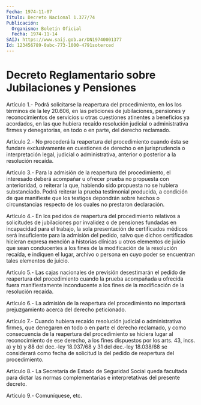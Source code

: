 ```yaml
---
Fecha: 1974-11-07
Título: Decreto Nacional 1.377/74
Publicación:
  Organismo: Boletín Oficial
  Fecha: 1974-11-14
SAIJ: https://www.saij.gob.ar/DN19740001377
Id: 123456789-0abc-773-1000-4791soterced
---
```

# Decreto Reglamentario sobre Jubilaciones y Pensiones

<a id="1"></a>
Artículo  1.-  Podrá solicitarse la reapertura del procedimiento, en los los términos de la ley 20.606, en las peticiones de jubilaciones, pensiones  y  reconocimientos  de  servicios  u  otras cuestiones atinentes  a beneficios ya acordados, en las que hubiera recaído resolución judicial  o administrativa firmes y denegatorias, en todo o en parte, del derecho reclamado.

<a id="2"></a>
Artículo  2.-  No  procederá  la reapertura del procedimiento cuando ésta  se  fundare exclusivamente  en  cuestiones  de  derecho  o  en jurisprudencia  o  interpretación  legal, judicial o administrativa, anterior o posterior a la resolución recaída.

<a id="3"></a>
Artículo 3.- Para la admisión de la reapertura del procedimiento, el interesado  deberá  acompañar  u  ofrecer  prueba  no  propuesta con anterioridad,  o  reiterar  la  que, habiendo sido propuesta  no  se hubiera  substanciado.  Podrá  reiterar    la    prueba  testimonial producida, a condición de que manifieste que los testigos  depondrán sobre  hechos  o  circunstancias respecto de los cuales no prestaron declaración.

<a id="4"></a>
Artículo   4.-  En  los  pedidos  de  reapertura  del  procedimiento relativos a solicitudes de jubilaciones por invalidez o de pensiones fundadas en  incapacidad  para  el  trabajo, la sola presentación de certificados médicos será insuficiente  para la admisión del pedido, salvo que dichos certificados hicieran expresa  mención  a historias clínicas  u  otros  elementos de juicio que sean conducentes  a  los fines de la modificación  de  la  resolución  recaída, e indiquen el lugar, archivo o persona en cuyo poder se encuentran tales elementos de juicio.

<a id="5"></a>
Artículo  5.-  Las  cajas  nacionales  de  previsión desestimarán el pedido de reapertura del procedimiento cuando la prueba acompañada u ofrecida  fuera  manifiestamente inconducente  a  los  fines  de  la modificación de la resolución recaída.

<a id="6"></a>
Artículo  6.-  La  admisión  de  la  reapertura del procedimiento no importará prejuzgamiento acerca del derecho peticionado.

<a id="7"></a>
Artículo 7.- Cuando hubiera recaído resolución judicial o administrativa  firmes,  que denegaren en todo o en parte el derecho reclamado, y como consecuencia de la reapertura del procedimiento se hiciera  lugar  al  reconocimiento  de  ese  derecho,  a  los  fines dispuestos por los arts.  43,  incs.  a)  y  b)  y  88  del dec.-ley 18.037/68 y 31 del dec.-ley 18.038/68 se considerará como  fecha  de solicitud la del pedido de reapertura del procedimiento.

<a id="8"></a>
Artículo  8.-  La  Secretaría  de  Estado  de Seguridad Social queda facultada para dictar las normas complementarias  e  interpretativas del presente decreto.

<a id="9"></a>
Artículo 9.- Comuníquese, etc.